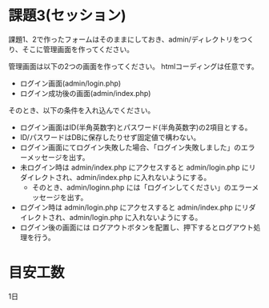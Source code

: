 課題3(セッション)
======

課題1、2で作ったフォームはそのままにしておき、admin/ディレクトリをつくり、そこに管理画面を作ってください。

管理画面は以下の2つの画面を作ってください。
htmlコーディングは任意です。

- ログイン画面(admin/login.php)
- ログイン成功後の画面(admin/index.php)

そのとき、以下の条件を入れ込んでください。

- ログイン画面はID(半角英数字)とパスワード(半角英数字)の2項目とする。
- ID/パスワードはDBに保存したりせず固定値で構わない。
- ログイン画面にてログイン失敗した場合、「ログイン失敗しました」のエラーメッセージを出す。
- 未ログイン時は admin/index.php にアクセスすると admin/login.php にリダイレクトされ、admin/index.php に入れないようにする。
    - そのとき、admin/loginn.php には「ログインしてください」のエラーメッセージを出す。
- ログイン時は admin/login.php にアクセスすると admin/index.php にリダイレクトされ、admin/login.php に入れないようにする。
- ログイン後の画面には ログアウトボタンを配置し、押下するとログアウト処理を行う。


# 目安工数

1日
